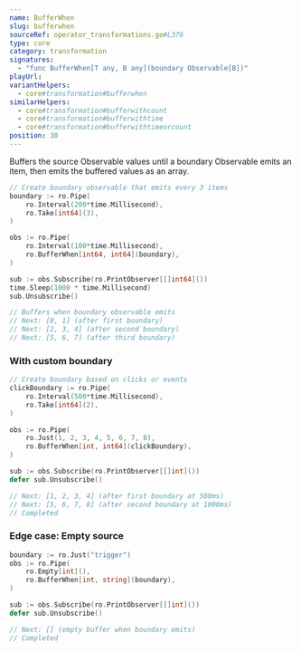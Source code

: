 ```yaml
---
name: BufferWhen
slug: bufferwhen
sourceRef: operator_transformations.go#L376
type: core
category: transformation
signatures:
  - "func BufferWhen[T any, B any](boundary Observable[B])"
playUrl:
variantHelpers:
  - core#transformation#bufferwhen
similarHelpers:
  - core#transformation#bufferwithcount
  - core#transformation#bufferwithtime
  - core#transformation#bufferwithtimeorcount
position: 30
---
```


Buffers the source Observable values until a boundary Observable emits an item, then emits the buffered values as an array.

```go
// Create boundary observable that emits every 3 items
boundary := ro.Pipe(
    ro.Interval(200*time.Millisecond),
    ro.Take[int64](3),
)

obs := ro.Pipe(
    ro.Interval(100*time.Millisecond),
    ro.BufferWhen[int64, int64](boundary),
)

sub := obs.Subscribe(ro.PrintObserver[[]int64]())
time.Sleep(1000 * time.Millisecond)
sub.Unsubscribe()

// Buffers when boundary observable emits
// Next: [0, 1] (after first boundary)
// Next: [2, 3, 4] (after second boundary)
// Next: [5, 6, 7] (after third boundary)
```

### With custom boundary

```go
// Create boundary based on clicks or events
clickBoundary := ro.Pipe(
    ro.Interval(500*time.Millisecond),
    ro.Take[int64](2),
)

obs := ro.Pipe(
    ro.Just(1, 2, 3, 4, 5, 6, 7, 8),
    ro.BufferWhen[int, int64](clickBoundary),
)

sub := obs.Subscribe(ro.PrintObserver[[]int]())
defer sub.Unsubscribe()

// Next: [1, 2, 3, 4] (after first boundary at 500ms)
// Next: [5, 6, 7, 8] (after second boundary at 1000ms)
// Completed
```

### Edge case: Empty source

```go
boundary := ro.Just("trigger")
obs := ro.Pipe(
    ro.Empty[int](),
    ro.BufferWhen[int, string](boundary),
)

sub := obs.Subscribe(ro.PrintObserver[[]int]())
defer sub.Unsubscribe()

// Next: [] (empty buffer when boundary emits)
// Completed
```